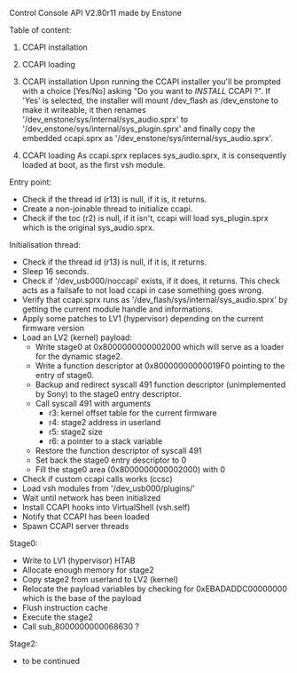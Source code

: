 Control Console API V2.80r11 made by Enstone

Table of content:
 1. CCAPI installation
 2. CCAPI loading


1. CCAPI installation
Upon running the CCAPI installer you'll be prompted with a choice [Yes/No] asking "Do you want to *INSTALL* CCAPI ?".
If 'Yes' is selected, the installer will mount /dev_flash as /dev_enstone to make it writeable, it then renames
'/dev_enstone/sys/internal/sys_audio.sprx' to '/dev_enstone/sys/internal/sys_plugin.sprx' and finally copy the
embedded ccapi.sprx as '/dev_enstone/sys/internal/sys_audio.sprx'.

2. CCAPI loading
As ccapi.sprx replaces sys_audio.sprx, it is consequently loaded at boot, as the first vsh module. 

Entry point:
 - Check if the thread id (r13) is null, if it is, it returns.
 - Create a non-joinable thread to initialize ccapi.
 - Check if the toc (r2) is null, if it isn't, ccapi will load sys_plugin.sprx which is the original sys_audio.sprx.

Initialisation thread:
 - Check if the thread id (r13) is null, if it is, it returns.
 - Sleep 16 seconds.
 - Check if '/dev_usb000/noccapi' exists, if it does, it returns. This check acts as a failsafe to not load ccapi in 
   case something goes wrong.
 - Verify that ccapi.sprx runs as '/dev_flash/sys/internal/sys_audio.sprx' by getting the current module handle and 
   informations.
 - Apply some patches to LV1 (hypervisor) depending on the current firmware version
 - Load an LV2 (kernel) payload:
   - Write stage0 at 0x8000000000002000 which will serve as a loader for the dynamic stage2.
   - Write a function descriptor at 0x80000000000019F0 pointing to the entry of stage0.
   - Backup and redirect syscall 491 function descriptor (unimplemented by Sony) to the stage0 entry descriptor.
   - Call syscall 491 with arguments 
     - r3: kernel offset table for the current firmware
     - r4: stage2 address in userland
     - r5: stage2 size
     - r6: a pointer to a stack variable
   - Restore the function descriptor of syscall 491
   - Set back the stage0 entry descriptor to 0
   - Fill the stage0 area (0x8000000000002000) with 0
 - Check if custom ccapi calls works (ccsc)
 - Load vsh modules from '/dev_usb000/plugins/'
 - Wait until network has been initialized
 - Install CCAPI hooks into VirtualShell (vsh.self)
 - Notify that CCAPI has been loaded
 - Spawn CCAPI server threads

Stage0:
 - Write to LV1 (hypervisor) HTAB
 - Allocate enough memory for stage2
 - Copy stage2 from userland to LV2 (kernel)
 - Relocate the payload variables by checking for 0xEBADADDC00000000 which is the base of the payload
 - Flush instruction cache
 - Execute the stage2
 - Call sub_8000000000068630 ?

Stage2:
 - to be continued